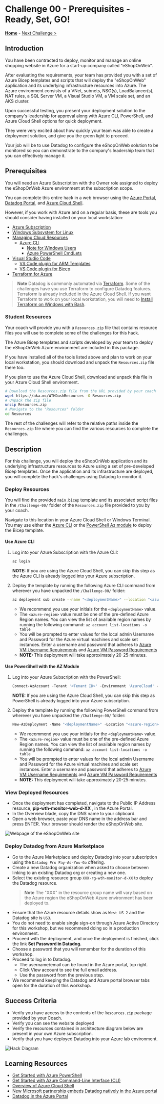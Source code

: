 # Challenge 00 - Prerequisites - Ready, Set, GO!

**[Home](../README.md)** - [Next Challenge >](./Challenge-01.md)

## Introduction

You have been contracted to deploy, monitor and manage an online shopping website in Azure for a start-up company called "eShopOnWeb".  

After evaluating the requirements, your team has provided you with a set of Azure Bicep templates and scripts that will deploy the "eShopOnWeb" application and its underlying infrastructure resources into Azure. The Azure environment consists of a VNet, subnets, NSG(s), LoadBalancer(s), NAT rules, a SQL Server VM, a Visual Studio VM, a VM scale set, and an AKS cluster.

Upon successful testing, you present your deployment solution to the company's leadership for approval along with Azure CLI, PowerShell, and Azure Cloud Shell options for quick deployment. 

They were very excited about how quickly your team was able to create a deployment solution, and give you the green light to proceed.

Your job will be to use Datadog to configure the eShopOnWeb solution to be monitored so you can demonstrate to the company's leadership team that you can effectively manage it.

## Prerequisites

You will need an Azure Subscription with the Owner role assigned to deploy the eShopOnWeb Azure environment at the subscription scope.

You can complete this entire hack in a web browser using the [Azure Portal](https://portal.azure.com), [Datadog Portal](https://datadog.com), and [Azure Cloud Shell](https://shell.azure.com). 

However, if you work with Azure and on a regular basis, these are tools you should consider having installed on your local workstation:

- [Azure Subscription](../../000-HowToHack/WTH-Common-Prerequisites.md#azure-subscription)
- [Windows Subsystem for Linux](../../000-HowToHack/WTH-Common-Prerequisites.md#windows-subsystem-for-linux)
- [Managing Cloud Resources](../../000-HowToHack/WTH-Common-Prerequisites.md#managing-cloud-resources)
  - [Azure CLI](../../000-HowToHack/WTH-Common-Prerequisites.md#azure-cli)
    - [Note for Windows Users](../../000-HowToHack/WTH-Common-Prerequisites.md#note-for-windows-users)
    - [Azure PowerShell CmdLets](../../000-HowToHack/WTH-Common-Prerequisites.md#azure-powershell-cmdlets)
- [Visual Studio Code](../../000-HowToHack/WTH-Common-Prerequisites.md#visual-studio-code)
  - [VS Code plugin for ARM Templates](../../000-HowToHack/WTH-Common-Prerequisites.md#visual-studio-code-plugins-for-arm-templates)
  - [VS Code plugin for Bicep](https://marketplace.visualstudio.com/items?itemName=ms-azuretools.vscode-bicep)
- [Terraform for Azure](https://learn.microsoft.com/en-us/azure/developer/terraform/overview)

>**Note** Datadog is commonly automated via [Terraform](https://www.terraform.io/). Some of the challenges have you use Terraform to configure Datadog features. Terraform is already included in the Azure Cloud Shell. If you want Terraform to work on your local workstation, you will need to [Install Terraform on Windows with Bash](https://learn.microsoft.com/en-us/azure/developer/terraform/get-started-windows-bash?tabs=bash).

### Student Resources

Your coach will provide you with a `Resources.zip` file that contains resource files you will use to complete some of the challenges for this hack.  

The Azure Bicep templates and scripts developed by your team to deploy the eShopOnWeb Azure environment are included in this package.

If you have installed all of the tools listed above and plan to work on your local workstation, you should download and unpack the `Resources.zip` file there too.

If you plan to use the Azure Cloud Shell, download and unpack this file in your Azure Cloud Shell environment. 

```bash
# Download the Resources.zip file from the URL provided by your coach
wget https://aka.ms/WTHDashResources -O Resources.zip
# Unpack the zip file
unzip Resources.zip
# Navigate to the "Resources" folder
cd Resources
```
The rest of the challenges will refer to the relative paths inside the `Resources.zip` file where you can find the various resources to complete the challenges.

## Description

For this challenge, you will deploy the eShopOnWeb application and its underlying infrastructure resources to Azure using a set of pre-developed Bicep templates. Once the application and its infrastructure are deployed, you will complete the hack's challenges using Datadog to monitor it.

### Deploy Resources

You will find the provided `main.bicep` template and its associated script files in the `/Challenge-00/` folder of the `Resources.zip` file provided to you by your coach. 

Navigate to this location in your Azure Cloud Shell or Windows Terminal. You may use either the [Azure CLI](https://docs.microsoft.com/en-us/cli/azure/?msclkid=6b97242fb99411ec83659823c955fa16) or the [PowerShell Az module](https://docs.microsoft.com/en-us/powershell/azure/install-az-ps) to deploy the Bicep template.

#### Use Azure CLI

1. Log into your Azure Subscription with the Azure CLI: 
    ```bash
    az login
    ```
    **NOTE:** If you are using the Azure Cloud Shell, you can skip this step as the Azure CLI is already logged into your Azure subscription.

1. Deploy the template by running the following Azure CLI command from wherever you have unpacked the `/Challenge-00/` folder:

    ```bash
    az deployment sub create --name "<deploymentName>" --location "<azure-region>" -f main.bicep --verbose
    ```
    
    - We recommend you use your initials for the  `<deploymentName>` value.
    - The `<azure-region>` value must be one of the pre-defined Azure Region names. You can view the list of available region names by running the following command: `az account list-locations -o table`
    - You will be prompted to enter values for the local admin Username and Password for the Azure virtual machines and scale set instances.  Enter a username and password that adheres to [Azure VM Username Requirements](https://docs.microsoft.com/en-us/azure/virtual-machines/windows/faq#what-are-the-username-requirements-when-creating-a-vm-) and [Azure VM Password Requirements](https://docs.microsoft.com/en-us/azure/virtual-machines/windows/faq#what-are-the-password-requirements-when-creating-a-vm-)
    - **NOTE:** This deployment will take approximately 20-25 minutes.

#### Use PowerShell with the AZ Module

1. Log into your Azure Subscription with the PowerShell:

    ```PowerShell
    Connect-AzAccount -Tenant '<Tenant ID>' -Environment 'AzureCloud' -Subscription '<Subscription ID>'
    ```

    **NOTE:** If you are using the Azure Cloud Shell, you can skip this step as PowerShell is already logged into your Azure subscription.

1. Deploy the template by running the following PowerShell command from wherever you have unpacked the `/Challenge-00/` folder:

    ```PowerShell
    New-AzDeployment -Name "<deploymentName>" -Location "<azure-region>" -TemplateUri "main.bicep" -Verbose
    ```
    - We recommend you use your initials for the  `<deploymentName>` value.
    - The `<azure-region>` value must be one of the pre-defined Azure Region names. You can view the list of available region names by running the following command: `az account list-locations -o table`
    - You will be prompted to enter values for the local admin Username and Password for the Azure virtual machines and scale set instances.  Enter a username and password that adheres to [Azure VM Username Requirements](https://docs.microsoft.com/en-us/azure/virtual-machines/windows/faq#what-are-the-username-requirements-when-creating-a-vm-) and [Azure VM Password Requirements](https://docs.microsoft.com/en-us/azure/virtual-machines/windows/faq#what-are-the-password-requirements-when-creating-a-vm-)
    - **NOTE:** This deployment will take approximately 20-25 minutes.

### View Deployed Resources

- Once the deployment has completed, navigate to the Public IP Address resource, **pip-wth-monitor-web-d-XX** , in the Azure Portal.  
- In the Overview blade, copy the DNS name to your clipboard.  
- Open a web browser, paste your DNS name in the address bar and press ENTER.  Your browser should render the eShopOnWeb site. 

![Webpage of the eShopOnWeb site](../Images/00-23-Eshoponweb-Webpage.png)

### Deploy Datadog from Azure Marketplace
- Go to the Azure Marketplace and deploy Datadog into your subscription using the `Datadog Pro Pay-As-You-Go` offering.
- Create a new Datadog organization when asked to choose between linking to an existing Datadog org or creating a new one.
- Select the existing resource group `XXX-rg-wth-monitor-d-XX` to deploy the Datadog resource.
  >**Note** The "XXX" in the resource group name will vary based on the Azure region the eShopOnWeb Azure environment has been deployed to.
- Ensure that the Azure resource details show as `West US 2` and the Datadog site is `US3`.
- You do not need to enable single sign-on through Azure Active Directory for this workshop, but we recommend doing so in a production environment.
- Proceed with the deployment, and once the deployment is finished, click the link **Set Password in Datadog.**
- Choose a password that you will remember for the duration of this workshop.
- Proceed to log in to Datadog. 
  - The username/email can be found in the Azure portal, top right. 
  - Click View account to see the full email address.
  - Use the password from the previous step.
-  We recommend keeping the Datadog and Azure portal browser tabs open for the duration of this workshop.

## Success Criteria

- Verify you have access to the contents of the `Resources.zip` package provided by your Coach.
- Verify you can see the website deployed
- Verify the resources contained in architecture diagram below are present in your own Azure subscription.
- Verify that you have deployed Datadog into your Azure lab environment.

![Hack Diagram](../Images/datadoghackdiagram.png)

## Learning Resources

- [Get Started with Azure PowerShell](https://docs.microsoft.com/en-us/powershell/azure/get-started-azureps?view=azps-6.4.0)
- [Get Started with Azure Command-Line Interface (CLI)](https://docs.microsoft.com/en-us/cli/azure/get-started-with-azure-cli)
- [Overview of Azure Cloud Shell](https://docs.microsoft.com/en-us/azure/cloud-shell/overview)
- [New Microsoft partnership embeds Datadog natively in the Azure portal](https://www.datadoghq.com/blog/azure-datadog-partnership/)
- [Datadog in the Azure Portal](https://docs.datadoghq.com/integrations/guide/azure-portal/)